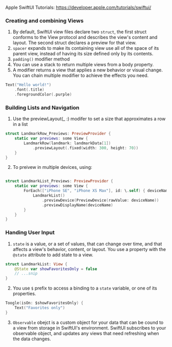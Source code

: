 Apple SwiftUI Tutorials: https://developer.apple.com/tutorials/swiftui/

### Creating and combining Views
1. By default, SwiftUI view files declare two `struct`, the first struct conforms to the View protocol and describes the view's content and layout. The second struct declares a preview for that view.
2. `spacer` expands to make its containing view use all of the space of its parent view, instead of having its size defined only by its contents.
3. `padding()` modifier method 
4. You can use a stack to return multiple views from a body property.
5. A modifier returns a view that applies a new behavior or visual change. You can chain multiple modifier to achieve the effects you need.
```Swift
Text("Hello world!")
    .font(.title)
    .foregroundColor(.purple)
```

### Building Lists and Navigation
1. Use the previewLayout(_ :) modifer to set a size that approximates a row in a list
```Swift
struct LandmarkRow_Previews: PreviewProvider {
    static var previews: some View {
        LandmarkRow(landmark: landmarkData[1])
            .previewLayout(.fixed(width: 300, height: 70))
    }
}
```
2. To preivew in multiple devices, using:
```Swift

struct LandmarkList_Previews: PreviewProvider {
    static var previews: some View {
        ForEach(["iPhone SE", "iPhone XS Max"], id: \.self) { deviceName in
            LandmarkList()
                .previewDevice(PreviewDevice(rawValue: deviceName))
                .previewDisplayName(deviceName)
        }
    }
}
```
### Handing User Input
1. `state` is a value, or a set of values, that can change over time, and that affects a view's behavior, content, or layout. You use a property with the `@state` attribute to add state to a view.
```Swift
struct LandmarkList: View {
    @State var showFavoritesOnly = false
    // ...snip
}
```
2. You use `$` prefix to access a binding to a `state` variable, or one of its properties. 
```Swift
Toogle(isOn: $showFavoritesOnly) {
    Text("Favorites only")
}
```
3. `Observable` obejct is a custom object for your data that can be cound to a view from storage in SwiftUI's environment. SwiftUI subscribes to your observable object, and updates any views that need refreshing when the data changes.


